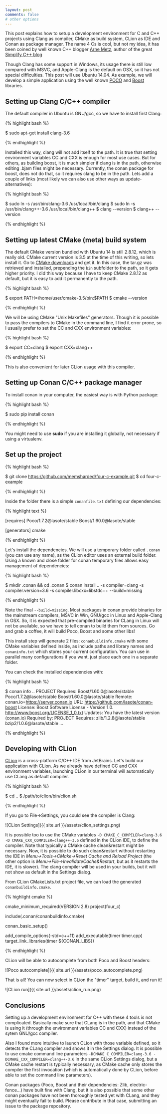 ```yaml
---
layout: post
comments: false
# other options
---
```


This post explains how to setup a development environment for C and C++ projects
using Clang as compiler, CMake as build system, CLion as IDE and Conan
as package manager. The name 4 Cs is cool, but not my idea, it has been
coined by well known C++ blogger [Arne Metz](https://twitter.com/arne_mertz), author
of the great [Simplify C++ blog](http://arne-mertz.de/)

Though Clang has some support in Windows, its usage there is still low compared with MSVC,
and Apple-Clang is the default on OSX, so it has not special difficulties. This post
will use Ubuntu 14.04. As example, we will develop a simple application using the
well known [POCO](http://pocoproject.org/) and [Boost](http://www.boost.org/) libraries.


<h2 class="section-heading">Setting up Clang C/C++ compiler</h2>

The default compiler in Ubuntu is GNU/gcc, so we have to install first Clang:

{% highlight bash %}

$ sudo apt-get install clang-3.6

{% endhighlight %}

Installed this way, clang will not add itself to the path. It is true that
setting environment variables CC and CXX is enough for most use cases. But
for others, as building boost, it is much simpler if clang is in the path,
otherwise editing .bjam files might be necessary. Currently, the conan package for boost,
does not do that, so it requires clang to be in the path. Lets add a couple of links
(most likely we can also use other ways as update-alternatives):

{% highlight bash %}

$ sudo ln -s /usr/bin/clang-3.6 /usr/local/bin/clang
$ sudo ln -s /usr/bin/clang++-3.6 /usr/local/bin/clang++
$ clang --version
$ clang++ --version

{% endhighlight %}


<h2 class="section-heading">Setting up latest CMake (meta) build system</h2>

The default CMake version bundled with Ubuntu 14 is still 2.8.12, which is really old.
CMake current version is 3.5 at the time of this writing, so lets install it. Go to
[CMake downloads](https://cmake.org/download/) and get it. In this case, the tar.gz
was retrieved and installed, prepending the ``bin`` subfolder to the path, so it gets
higher priority. I did this way because I have to keep CMake 2.8.12 as default, but
it is easy to add it permanently to the path.


{% highlight bash %}

$ export PATH=/home/user/cmake-3.5/bin:$PATH
$ cmake --version

{% endhighlight %}

We will be using CMake "Unix Makefiles" generators. Though it is possible to pass
the compilers to CMake in the command line, I find it error prone, so I usually
prefer to set the CC and CXX environment variables:

{% highlight bash %}

$ export CC=clang
$ export CXX=clang++

{% endhighlight %}

This is also convenient for later CLion usage with this compiler.

<h2 class="section-heading">Setting up Conan C/C++ package manager</h2>

To install conan in your computer, the easiest way is with Python package:

{% highlight bash %}

$ sudo pip install conan

{% endhighlight %}

You might need to use **sudo** if you are installing it globally, not necessary
if using a virtualenv.


<h2 class="section-heading">Set up the project</h2>

{% highlight bash %}

$ git clone https://github.com/memsharded/four-c-example.git
$ cd four-c-example

{% endhighlight %}

Inside the folder there is a simple ``conanfile.txt`` defining our dependencies:

{% highlight text %}

[requires]
Poco/1.7.2@lasote/stable
Boost/1.60.0@lasote/stable

[generators]
cmake

{% endhighlight %}

Let's install the dependencies. We will use a temporary folder called ``.conan``
(you can use any name), as the CLion editor uses an external build folder. Using
a known and close folder for conan temporary files allows easy management of dependencies:

{% highlight bash %}

$ mkdir .conan && cd .conan
$ conan install .. -s compiler=clang -s compiler.version=3.6 -s compiler.libcxx=libstdc++ --build=missing

{% endhighlight %}

Note the final ``--build=missing``. Most packages in conan provide binaries for the mainstream compilers,
MSVC in Win, GNU/gcc in Linux and Apple-Clang in OSX. So, it is expected that pre-compiled binaries
for CLang in Linux will not be available, so we have to tell conan to build them from sources.
Go and grab a coffee, it will build Poco, Boost and some other libs!

This install step will generate 2 files: ``conanbuildinfo.cmake`` with some CMake variables
defined inside, as include paths and library names and ``conaninfo.txt`` which stores your current
configuration. You can use in parallel many configurations if you want, just place each one in a
separate folder.

You can check the installed dependencies with:

{% highlight bash %}

$ conan info ..
PROJECT
    Requires:
        Boost/1.60.0@lasote/stable
        Poco/1.7.2@lasote/stable
Boost/1.60.0@lasote/stable
    Remote: conan.io=https://server.conan.io
    URL: https://github.com/lasote/conan-boost
    License: Boost Software License - Version 1.0. http://www.boost.org/LICENSE_1_0.txt
    Updates: You have the latest version (conan.io)
    Required by:
        PROJECT
    Requires:
        zlib/1.2.8@lasote/stable
        bzip2/1.0.6@lasote/stable
...

{% endhighlight %}


<h2 class="section-heading">Developing with CLion</h2>

[CLion](https://www.jetbrains.com/clion/) is a cross-platform C/C++ IDE from JetBrains.
Let's build our application with CLion. As we already have defined CC and CXX environment variables, launching CLion in
our terminal will automatically use CLang as default compiler.

{% highlight bash %}

$ cd ..
$ /path/to/clion/bin/clion.sh

{% endhighlight %}

If you go to File->Settings, you could see the compiler is Clang:

![CLion Settings]({{ site.url }}/assets/clion_settings.png)

It is possible too to use the CMake variables ``-D CMAKE_C_COMPILER=clang-3.6 -D CMAKE_CXX_COMPILER=clang++-3.6``
defined in the CLion IDE, to define the compiler. Note that typically a CMake cache clean&restart might be necessary.
Now, it is possible to do such clean&restart without restarting the IDE in *Menu->Tools->CMake->Reset Cache and Reload Project*
(the other option is *Menu->File->InvalidateCache&Restart*, but as it restarts the IDE, it is slower). 
The clang compiler will be used in your builds, but it will not show as default in the Settings dialog.

From CLion CMakeLists.txt project file, we can load the generated ``conanbuildinfo.cmake``.

{% highlight cmake %}

cmake_minimum_required(VERSION 2.8)
project(four_c)

include(.conan/conanbuildinfo.cmake)

conan_basic_setup()

add_compile_options(-std=c++11)
add_executable(timer timer.cpp)
target_link_libraries(timer ${CONAN_LIBS})

{% endhighlight %}

CLion will be able to autocomplete from both Poco and Boost headers:

![Poco autocomplete]({{ site.url }}/assets/poco_autocomplete.png)

That is all! You can now select in CLion the "timer" target, build it, and run it!

![CLion run]({{ site.url }}/assets/clion_run.png)


<h2 class="section-heading">Conclusions</h2>

Setting up a development environment for C++ with these 4 tools is not complicated.
Basically make sure that CLang is in the path, and that CMake is using it (through
the environment variables CC and CXX) instead of the sytem GNU/gcc compiler.

Also I found more intuitive to launch CLion with those variable defined, so it detects
the CLang compiler and shows it in the Settings dialog. It is possible to use cmake command line
parameters ``-DCMAKE_C_COMPILER=clang-3.6 -DCMAKE_CXX_COMPILER=clang++-3.6`` in the same CLion
Settings dialog, but a CMake cache restart is typically necessary, as CMake cache only
stores the compiler the first invocation (which is automatically done by CLion, before able to set
the command line parameters).

Conan packages (Poco, Boost and their dependencies: Zlib, electric-fence...) have built fine
with Clang, but it is also possible that some other conan packages have not been thoroughly
tested yet with CLang, and they might eventually fail to build. Please contribute in that
case, submitting an issue to the package repository.
